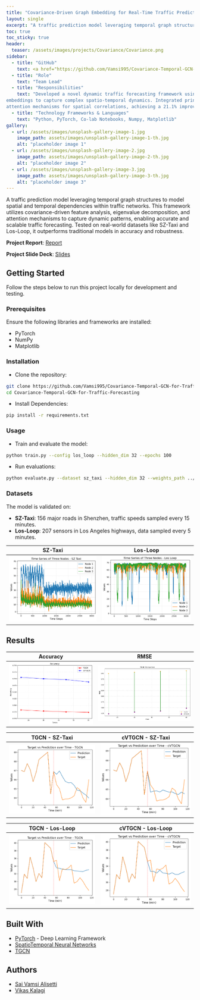 ```yaml
---
title: "Covariance-Driven Graph Embedding for Real-Time Traffic Prediction"
layout: single
excerpt: "A traffic prediction model leveraging temporal graph structures to model spatial and temporal dependencies within traffic networks. This framework utilizes covariance-driven feature analysis, eigenvalue decomposition, and attention mechanisms to capture dynamic patterns, enabling accurate and scalable traffic forecasting. Tested on real-world datasets like SZ-Taxi and Los-Loop, it outperforms traditional models in accuracy and robustness."
toc: true
toc_sticky: true
header:
  teaser: /assets/images/projects/Covariance/Covariance.png
sidebar:
  - title: "GitHub"
    text: <a href="https://github.com/Vamsi995/Covariance-Temporal-GCN-for-Traffic-Forecasting/">https://github.com/Vamsi995/Covariance-Temporal-GCN-for-Traffic-Forecasting/</a>
  - title: "Role"
    text: "Team Lead"
  - title: "Responsibilities"
    text: "Developed a novel dynamic traffic forecasting framework using PyTorch by leveraging covariance-based temporal graph
embeddings to capture complex spatio-temporal dynamics. Integrated principal eigenvectors for adaptive feature selection and
attention mechanisms for spatial correlations, achieving a 21.1% improvement in accuracy on the SZ-Taxi dataset."
  - title: "Technology Frameworks & Languages"
    text: "Python, PyTorch, Co-lab Notebooks, Numpy, Matplotlib"
gallery:
  - url: /assets/images/unsplash-gallery-image-1.jpg
    image_path: assets/images/unsplash-gallery-image-1-th.jpg
    alt: "placeholder image 1"
  - url: /assets/images/unsplash-gallery-image-2.jpg
    image_path: assets/images/unsplash-gallery-image-2-th.jpg
    alt: "placeholder image 2"
  - url: /assets/images/unsplash-gallery-image-3.jpg
    image_path: assets/images/unsplash-gallery-image-3-th.jpg
    alt: "placeholder image 3"
---
```



A traffic prediction model leveraging temporal graph structures to model spatial and temporal dependencies within traffic networks. This framework utilizes covariance-driven feature analysis, eigenvalue decomposition, and attention mechanisms to capture dynamic patterns, enabling accurate and scalable traffic forecasting. Tested on real-world datasets like SZ-Taxi and Los-Loop, it outperforms traditional models in accuracy and robustness. 

**Project Report**: [Report](https://github.com/Vamsi995/Covariance-Temporal-GCN-for-Traffic-Forecasting/blob/main/Project%20Report.pdf)

**Project Slide Deck**: [Slides](https://docs.google.com/presentation/d/1Xiw7c_LlMP7tDnOEiedzYKLrP7Bj9h6jRilL-eaNb5k/edit?usp=sharing)


## Getting Started
Follow the steps below to run this project locally for development and testing.

### Prerequisites
Ensure the following libraries and frameworks are installed:

- PyTorch
- NumPy
- Matplotlib


### Installation
- Clone the repository:

```bash
git clone https://github.com/Vamsi995/Covariance-Temporal-GCN-for-Traffic-Forecasting.git
cd Covariance-Temporal-GCN-for-Traffic-Forecasting
```

- Install Dependencies:
```bash
pip install -r requirements.txt
```

### Usage

- Train and evaluate the model:

```bash
python train.py --config los_loop --hidden_dim 32 --epochs 100
```

- Run evaluations:

```bash
python evaluate.py --dataset sz_taxi --hidden_dim 32 --weights_path ../cvtgcn.pkl
```

### Datasets
The model is validated on:

- **SZ-Taxi**: 156 major roads in Shenzhen, traffic speeds sampled every 15 minutes.
- **Los-Loop**: 207 sensors in Los Angeles highways, data sampled every 5 minutes.

SZ-Taxi                    | Los-Loop 
:-------------------------:|:-------------------------:
![](/assets/images/projects/Covariance/time_series_sz_taxi.png) | ![](/assets/images/projects/Covariance/time_series_los_loop.png)



## Results

Accuracy                   | RMSE 
:-------------------------:|:-------------------------:
![](/assets/images/projects/Covariance/Accuracy.png)  |  ![](/assets/images/projects/Covariance/RMSE.png)


TGCN - SZ-Taxi             | cVTGCN - SZ-Taxi
:-------------------------:|:-------------------------:
![](/assets/images/projects/Covariance/lostgcn.png)  |  ![](/assets/images/projects/Covariance/loscVtgcn.png)

TGCN - Los-Loop            | cVTGCN - Los-Loop
:-------------------------:|:-------------------------:
![](/assets/images/projects/Covariance/tgcn.png)  |  ![](/assets/images/projects/Covariance/cvtgcn.png)



## Built With

* [PyTorch](https://pytorch.org/) - Deep Learning Framework
* [SpatioTemporal Neural Networks](https://github.com/andrea-cavallo-98/STVNN)
* [TGCN](https://github.com/lehaifeng/T-GCN/tree/master)


## Authors
- [Sai Vamsi Alisetti](https://github.com/Vamsi995)
- [Vikas Kalagi](https://github.com/vikaskalagi)
